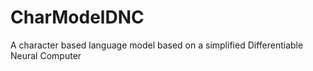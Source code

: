 # CharModelDNC
A character based language model based on a simplified Differentiable Neural Computer
